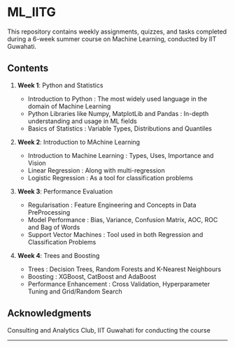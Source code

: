 # ML_IITG

This repository contains weekly assignments, quizzes, and tasks completed during a 6-week summer course on Machine Learning, conducted by IIT Guwahati.

## Contents

1. **Week 1**: Python and Statistics
   - Introduction to Python : The most widely used language in the domain of Machine Learning
   - Python Libraries like Numpy, MatplotLib and Pandas : In-depth understanding and usage in ML fields
   - Basics of Statistics : Variable Types, Distributions and Quantiles

2. **Week 2**: Introduction to MAchine Learning
   - Introduction to Machine Learning : Types, Uses, Importance and Vision
   - Linear Regression : Along with multi-regression
   - Logistic Regression : As a tool for classification problems

3. **Week 3**: Performance Evaluation
   - Regularisation : Feature Engineering and Concepts in Data PreProcessing
   - Model Performance : Bias, Variance, Confusion Matrix, AOC, ROC and Bag of Words
   - Support Vector Machines : Tool used in both Regression and Classification Problems

4. **Week 4**: Trees and Boosting
   - Trees : Decision Trees, Random Forests and K-Nearest Neighbours
   - Boosting : XGBoost, CatBoost and AdaBoost
   - Performance Enhancement : Cross Validation, Hyperparameter Tuning and Grid/Random Search

## Acknowledgments
Consulting and Analytics Club, IIT Guwahati for conducting the course

---
